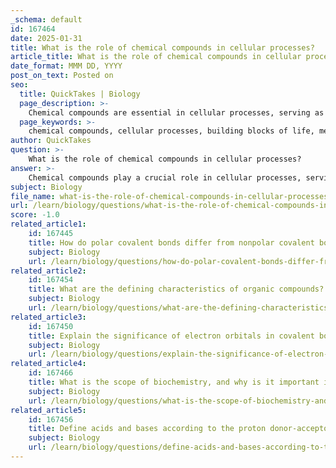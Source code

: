 ```yaml
---
_schema: default
id: 167464
date: 2025-01-31
title: What is the role of chemical compounds in cellular processes?
article_title: What is the role of chemical compounds in cellular processes?
date_format: MMM DD, YYYY
post_on_text: Posted on
seo:
  title: QuickTakes | Biology
  page_description: >-
    Chemical compounds are essential in cellular processes, serving as building blocks for life, facilitating metabolism, and influencing molecular interactions and structures critical for biological functions.
  page_keywords: >-
    chemical compounds, cellular processes, building blocks of life, metabolism, functional groups, stability, reactivity, hydrogen bonds, isomerism, hybridization
author: QuickTakes
question: >-
    What is the role of chemical compounds in cellular processes?
answer: >-
    Chemical compounds play a crucial role in cellular processes, serving as the fundamental building blocks of life and facilitating a wide range of biological functions. Here are some key aspects of their importance:\n\n1. **Building Blocks of Life**: Organic compounds, primarily composed of carbon, hydrogen, oxygen, nitrogen, sulfur, and phosphorus, form the structural framework of cells. Proteins, nucleic acids (DNA and RNA), carbohydrates, and lipids are all organic compounds that are essential for cellular structure and function.\n\n2. **Metabolism**: Chemical compounds are involved in metabolic pathways, where they undergo transformations through chemical reactions. The making and breaking of chemical bonds during these reactions are vital for energy production, synthesis of biomolecules, and degradation of waste products. For example, glucose (a carbohydrate) is broken down during cellular respiration to release energy.\n\n3. **Functional Groups**: The presence of functional groups (e.g., hydroxyl, carboxyl, amino, phosphate) in organic compounds determines their chemical properties and reactivity. These groups enable diverse chemical reactions necessary for life, such as enzyme-substrate interactions, signaling pathways, and the formation of complex macromolecules.\n\n4. **Stability and Reactivity**: Carbon compounds exhibit a balance of stability and reactivity, allowing them to participate in various chemical reactions while maintaining structural integrity. This is essential for dynamic processes like cellular signaling, where rapid changes in molecular interactions are required.\n\n5. **Hydrogen Bonds**: Hydrogen bonds, which occur between polar molecules, are critical for maintaining the three-dimensional structures of proteins and nucleic acids. These bonds contribute to the stability of secondary and tertiary structures in proteins and the double helix formation in DNA.\n\n6. **Isomerism**: The ability of carbon to form isomers—molecules with the same molecular formula but different structural arrangements—adds to the diversity of organic compounds. Different isomers can have vastly different biological activities, influencing cellular processes.\n\n7. **Hybridization**: Carbon's ability to undergo hybridization allows it to form various types of bonds (sp, sp², sp³), leading to a wide range of molecular shapes and structures. This versatility is crucial for the formation of complex biological molecules that can perform specific functions.\n\nIn summary, chemical compounds are integral to cellular processes, influencing everything from structural integrity to metabolic pathways and signaling mechanisms. Understanding these compounds and their interactions is essential for comprehending the biochemical processes that sustain life.
subject: Biology
file_name: what-is-the-role-of-chemical-compounds-in-cellular-processes.md
url: /learn/biology/questions/what-is-the-role-of-chemical-compounds-in-cellular-processes
score: -1.0
related_article1:
    id: 167445
    title: How do polar covalent bonds differ from nonpolar covalent bonds?
    subject: Biology
    url: /learn/biology/questions/how-do-polar-covalent-bonds-differ-from-nonpolar-covalent-bonds
related_article2:
    id: 167454
    title: What are the defining characteristics of organic compounds?
    subject: Biology
    url: /learn/biology/questions/what-are-the-defining-characteristics-of-organic-compounds
related_article3:
    id: 167450
    title: Explain the significance of electron orbitals in covalent bond formation.
    subject: Biology
    url: /learn/biology/questions/explain-the-significance-of-electron-orbitals-in-covalent-bond-formation
related_article4:
    id: 167466
    title: What is the scope of biochemistry, and why is it important in the study of life chemistry?
    subject: Biology
    url: /learn/biology/questions/what-is-the-scope-of-biochemistry-and-why-is-it-important-in-the-study-of-life-chemistry
related_article5:
    id: 167456
    title: Define acids and bases according to the proton donor-acceptor concept.
    subject: Biology
    url: /learn/biology/questions/define-acids-and-bases-according-to-the-proton-donoracceptor-concept
---
```


&nbsp;